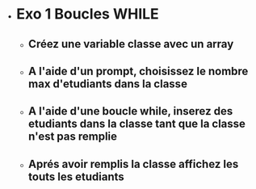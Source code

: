 - # Exo 1 Boucles WHILE
    - ## Créez une variable classe avec un array
    - ## A l'aide d'un prompt, choisissez le nombre max d'etudiants dans la classe
    - ## A l'aide d'une boucle while, inserez des etudiants dans la classe tant que la classe n'est pas remplie
    - ## Aprés avoir remplis la classe affichez les touts les etudiants